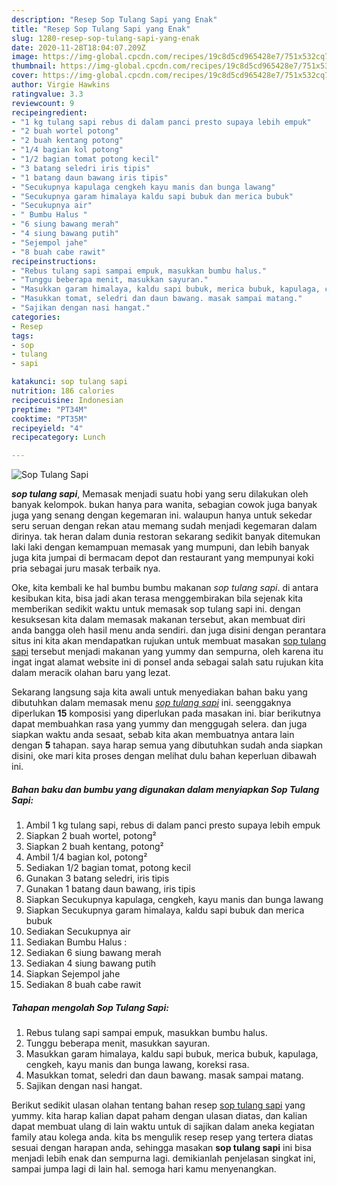 ```yaml
---
description: "Resep Sop Tulang Sapi yang Enak"
title: "Resep Sop Tulang Sapi yang Enak"
slug: 1280-resep-sop-tulang-sapi-yang-enak
date: 2020-11-28T18:04:07.209Z
image: https://img-global.cpcdn.com/recipes/19c8d5cd965428e7/751x532cq70/sop-tulang-sapi-foto-resep-utama.jpg
thumbnail: https://img-global.cpcdn.com/recipes/19c8d5cd965428e7/751x532cq70/sop-tulang-sapi-foto-resep-utama.jpg
cover: https://img-global.cpcdn.com/recipes/19c8d5cd965428e7/751x532cq70/sop-tulang-sapi-foto-resep-utama.jpg
author: Virgie Hawkins
ratingvalue: 3.3
reviewcount: 9
recipeingredient:
- "1 kg tulang sapi rebus di dalam panci presto supaya lebih empuk"
- "2 buah wortel potong"
- "2 buah kentang potong"
- "1/4 bagian kol potong"
- "1/2 bagian tomat potong kecil"
- "3 batang seledri iris tipis"
- "1 batang daun bawang iris tipis"
- "Secukupnya kapulaga cengkeh kayu manis dan bunga lawang"
- "Secukupnya garam himalaya kaldu sapi bubuk dan merica bubuk"
- "Secukupnya air"
- " Bumbu Halus "
- "6 siung bawang merah"
- "4 siung bawang putih"
- "Sejempol jahe"
- "8 buah cabe rawit"
recipeinstructions:
- "Rebus tulang sapi sampai empuk, masukkan bumbu halus."
- "Tunggu beberapa menit, masukkan sayuran."
- "Masukkan garam himalaya, kaldu sapi bubuk, merica bubuk, kapulaga, cengkeh, kayu manis dan bunga lawang, koreksi rasa."
- "Masukkan tomat, seledri dan daun bawang. masak sampai matang."
- "Sajikan dengan nasi hangat."
categories:
- Resep
tags:
- sop
- tulang
- sapi

katakunci: sop tulang sapi 
nutrition: 186 calories
recipecuisine: Indonesian
preptime: "PT34M"
cooktime: "PT35M"
recipeyield: "4"
recipecategory: Lunch

---
```



![Sop Tulang Sapi](https://img-global.cpcdn.com/recipes/19c8d5cd965428e7/751x532cq70/sop-tulang-sapi-foto-resep-utama.jpg)

<b><i>sop tulang sapi</i></b>, Memasak menjadi suatu hobi yang seru dilakukan oleh banyak kelompok. bukan hanya para wanita, sebagian cowok juga banyak juga yang senang dengan kegemaran ini. walaupun hanya untuk sekedar seru seruan dengan rekan atau memang sudah menjadi kegemaran dalam dirinya. tak heran dalam dunia restoran sekarang sedikit banyak ditemukan laki laki dengan kemampuan memasak yang mumpuni, dan lebih banyak juga kita jumpai di bermacam depot dan restaurant yang mempunyai koki pria sebagai juru masak terbaik nya.



Oke, kita kembali ke hal bumbu bumbu makanan <i>sop tulang sapi</i>. di antara kesibukan kita, bisa jadi akan terasa menggembirakan bila sejenak kita memberikan sedikit waktu untuk memasak sop tulang sapi ini. dengan kesuksesan kita dalam memasak makanan tersebut, akan membuat diri anda bangga oleh hasil menu anda sendiri. dan juga disini dengan perantara situs ini kita akan mendapatkan rujukan untuk membuat masakan <u>sop tulang sapi</u> tersebut menjadi makanan yang yummy dan sempurna, oleh karena itu ingat ingat alamat website ini di ponsel anda sebagai salah satu rujukan kita dalam meracik olahan baru yang lezat.


Sekarang langsung saja kita awali untuk menyediakan bahan baku yang dibutuhkan dalam memasak menu <u><i>sop tulang sapi</i></u> ini. seenggaknya diperlukan <b>15</b> komposisi yang diperlukan pada masakan ini. biar berikutnya dapat membuahkan rasa yang yummy dan menggugah selera. dan juga siapkan waktu anda sesaat, sebab kita akan membuatnya antara lain dengan <b>5</b> tahapan. saya harap semua yang dibutuhkan sudah anda siapkan disini, oke mari kita proses dengan melihat dulu bahan keperluan dibawah ini.

<!--inarticleads1-->

##### Bahan baku dan bumbu yang digunakan dalam menyiapkan Sop Tulang Sapi:

1. Ambil 1 kg tulang sapi, rebus di dalam panci presto supaya lebih empuk
1. Siapkan 2 buah wortel, potong²
1. Siapkan 2 buah kentang, potong²
1. Ambil 1/4 bagian kol, potong²
1. Sediakan 1/2 bagian tomat, potong kecil
1. Gunakan 3 batang seledri, iris tipis
1. Gunakan 1 batang daun bawang, iris tipis
1. Siapkan Secukupnya kapulaga, cengkeh, kayu manis dan bunga lawang
1. Siapkan Secukupnya garam himalaya, kaldu sapi bubuk dan merica bubuk
1. Sediakan Secukupnya air
1. Sediakan  Bumbu Halus :
1. Sediakan 6 siung bawang merah
1. Sediakan 4 siung bawang putih
1. Siapkan Sejempol jahe
1. Sediakan 8 buah cabe rawit




<!--inarticleads2-->

##### Tahapan mengolah Sop Tulang Sapi:

1. Rebus tulang sapi sampai empuk, masukkan bumbu halus.
1. Tunggu beberapa menit, masukkan sayuran.
1. Masukkan garam himalaya, kaldu sapi bubuk, merica bubuk, kapulaga, cengkeh, kayu manis dan bunga lawang, koreksi rasa.
1. Masukkan tomat, seledri dan daun bawang. masak sampai matang.
1. Sajikan dengan nasi hangat.




Berikut sedikit ulasan olahan tentang bahan resep <u>sop tulang sapi</u> yang yummy. kita harap kalian dapat paham dengan ulasan diatas, dan kalian dapat membuat ulang di lain waktu untuk di sajikan dalam aneka kegiatan family atau kolega anda. kita bs mengulik resep resep yang tertera diatas sesuai dengan harapan anda, sehingga masakan <b>sop tulang sapi</b> ini bisa menjadi lebih enak dan sempurna lagi. demikianlah penjelasan singkat ini, sampai jumpa lagi di lain hal. semoga hari kamu menyenangkan.

